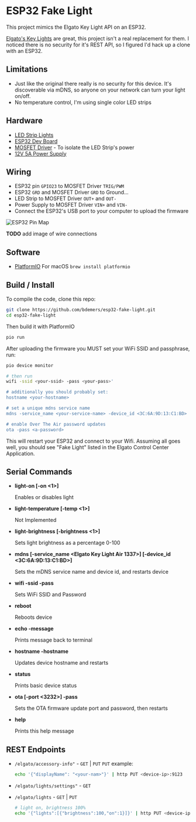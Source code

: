 ESP32 Fake Light
================

This project mimics the Elgato Key Light API on an ESP32.

[Elgato's Key Lights](https://amzn.to/2GegWSc) are great, this project isn't a real replacement for them. I noticed 
there is no security for it's REST API, so I figured I'd hack up a clone with an ESP32.

## Limitations

- Just like the original there really is no security for this device. It's discoverable via mDNS, so anyone on your 
  network can turn your light on/off.
- No temperature control, I'm using single color LED strips

## Hardware

- [LED Strip Lights](https://amzn.to/2S5lixH)
- [ESP32 Dev Board](https://amzn.to/2G5tdIY)
- [MOSFET Driver](https://amzn.to/339r1J9) - To isolate the LED Strip's power
- [12V 5A Power Supply](https://amzn.to/3n6HBBB)

## Wiring

- ESP32 pin `GPIO23` to MOSFET Driver `TRIG/PWM`
- ESP32 `GRD` and MOSFET Driver `GRD` to Ground...
- LED Strip to MOSFET Driver `OUT+` and `OUT-`
- Power Supply to MOSFET Driver `VIN+` and `VIN-`
- Connect the ESP32's USB port to your computer to upload the firmware

![ESP32 Pin Map](https://github.com/espressif/arduino-esp32/raw/master/docs/esp32_pinmap.png)

**TODO** add image of wire connections

## Software

- [PlatformIO](https://docs.platformio.org/en/latest/core/installation.html)
  For macOS `brew install platformio`

## Build / Install

To compile the code, clone this repo:

```sh
git clone https://github.com/bdemers/esp32-fake-light.git
cd esp32-fake-light
```

Then build it with PlatformIO

```sh
pio run
```

After uploading the firmware you MUST set your WiFi SSID and passphrase, run:

```sh
pio device monitor

# then run
wifi -ssid <your-ssid> -pass <your-pass>'

# additionally you should probably set:
hostname <your-hostname>

# set a unique mdns service name
mdns -service_name <your-service-name> -device_id <3C:6A:9D:13:C1:BD>

# enable Over The Air password updates
ota -pass <a-password>
```

This will restart your ESP32 and connect to your Wifi.  Assuming all goes well, you should see "Fake Light" listed in 
the Elgato Control Center Application.

## Serial Commands 

* **light-on \[-on <1>]**
    
    Enables or disables light

* **light-temperature \[-temp <1>]**

    Not Implemented

* **light-brightness \[-brightness <1>]**
    
    Sets light brightness as a percentage 0-100

* **mdns \[-service_name <Elgato Key Light Air 1337>] \[-device_id <3C:6A:9D:13:C1:BD>]**

    Sets the mDNS service name and device id, and restarts device

* **wifi -ssid <value> -pass <value>**

    Sets WiFi SSID and Password

* **reboot**

    Reboots device

* **echo -message <value>**

    Prints message back to terminal

* **hostname -hostname <value>**

    Updates device hostname and restarts

* **status**
    
    Prints basic device status

* **ota \[-port <3232>] -pass <value>**

    Sets the OTA firmware update port and password, then restarts

* **help**

    Prints this help message


## REST Endpoints

- `/elgato/accessory-info"` - `GET` | `PUT`
  `PUT` example:

  ```sh
  echo '{"displayName": "<your-nam>"}' | http PUT <device-ip>:9123
  ```
- `/elgato/lights/settings"` - `GET`
- `/elgato/lights` - `GET` | `PUT`

  ```sh
  # light on, brightness 100%
  echo '{"lights":[{"brightness":100,"on":1}]}' | http PUT <device-ip>:9123
  ```